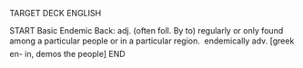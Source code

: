 TARGET DECK
ENGLISH

START
Basic
Endemic
Back: adj. (often foll. By to) regularly or only found among a particular people or in a particular region.  endemically adv. [greek en- in, demos the people]
END
